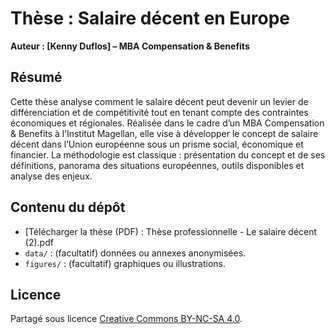 # Thèse : Salaire décent en Europe
**Auteur : [Kenny Duflos] – MBA Compensation & Benefits**

## Résumé
Cette thèse analyse comment le salaire décent peut devenir un levier de différenciation et de compétitivité tout en tenant compte des contraintes économiques et régionales.
Réalisée dans le cadre d’un MBA Compensation & Benefits à l’Institut Magellan, elle vise à développer le concept de salaire décent dans l’Union européenne sous un prisme social, économique et financier. La méthodologie est classique : présentation du concept et de ses définitions, panorama des situations européennes, outils disponibles et analyse des enjeux.

## Contenu du dépôt
- [Télécharger la thèse (PDF) : Thèse professionnelle - Le salaire décent (2).pdf
- `data/` : (facultatif) données ou annexes anonymisées.
- `figures/` : (facultatif) graphiques ou illustrations.

## Licence
Partagé sous licence [Creative Commons BY-NC-SA 4.0](https://creativecommons.org/licenses/by-nc-sa/4.0/deed.fr).

